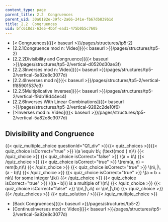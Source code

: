 ```yaml
---
content_type: page
parent_title: 2.2  Congruences
parent_uid: 30a0182e-39fc-2a66-241e-fb67db839b1d
title: 2.2  Congruences
uid: bfc618d2-63e5-4bbf-ead1-475b0b5c7605
---
```


*   [\< Congruences]({{< baseurl >}}/pages/structures/tp5-2)
*   [2.2.1Congruence mod n: Video]({{< baseurl >}}/pages/structures/tp5-2)
*   [2.2.2Divisibility and Congruence]({{< baseurl >}}/pages/structures/tp5-2/vertical-d0520d30ae3f)
*   [2.2.3Inverses mod n: Video]({{< baseurl >}}/pages/structures/tp5-2/vertical-5a82e8c3077d)
*   [2.2.4Inverses mod n]({{< baseurl >}}/pages/structures/tp5-2/vertical-ff85901537e3)
*   [2.2.5Multiplicative Inverses]({{< baseurl >}}/pages/structures/tp5-2/vertical-f9db18d44ec4)
*   [2.2.6Inverses With Linear Combinations]({{< baseurl >}}/pages/structures/tp5-2/vertical-9282c2de10f6)
*   [\>Inverses mod n: Video]({{< baseurl >}}/pages/structures/tp5-2/vertical-5a82e8c3077d)

Divisibility and Congruence
---------------------------

  
{{< quiz_multiple_choice questionId="Q1_div" >}}{{< quiz_choices >}}{{< quiz_choice isCorrect="true" >}}&nbsp;\\(a \\equiv b\\; (\\text{mod } n)\\)&nbsp;{{< /quiz_choice >}}
{{< quiz_choice isCorrect="false" >}}&nbsp;\\(a = b\\)&nbsp;{{< /quiz_choice >}}
{{< quiz_choice isCorrect="true" >}}&nbsp;\\(rem(a, n) = rem(b,n)\\)&nbsp;{{< /quiz_choice >}}
{{< quiz_choice isCorrect="true" >}}&nbsp;\\(n\\,|\\,(a - b)\\)&nbsp;{{< /quiz_choice >}}
{{< quiz_choice isCorrect="true" >}}&nbsp;\\(a = b + nk\\) for some integer \\(k\\)&nbsp;{{< /quiz_choice >}}
{{< quiz_choice isCorrect="true" >}}&nbsp;\\((a - b)\\) is a multiple of \\(n\\)&nbsp;{{< /quiz_choice >}}
{{< quiz_choice isCorrect="false" >}}&nbsp;\\(n\\,|\\,a\\) or \\(n\\,|\\,b\\)&nbsp;{{< /quiz_choice >}}{{< /quiz_choices >}}
{{< quiz_solution / >}}{{< /quiz_multiple_choice >}}

*   [Back Congruences]({{< baseurl >}}/pages/structures/tp5-2)
*   [ContinueInverses mod n: Video]({{< baseurl >}}/pages/structures/tp5-2/vertical-5a82e8c3077d)